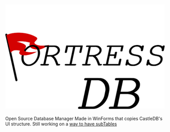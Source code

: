 ![FortressDB](https://github.com/KnightNine/FortressDB/raw/master/images/FDB_Full_Text.png "Logo")
---
Open Source Database Manager Made in WinForms that copies CastleDB's UI structure.
Still working on a [way to have subTables](https://stackoverflow.com/questions/61284153/how-would-i-go-about-creating-a-dropdown-subtable-sub-datagridview-in-winform)
